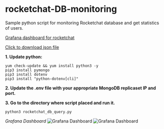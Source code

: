 # rocketchat-DB-monitoring

Sample python script for monitoring Rocketchat database and get statistics of users.

[Grafana dashboard for rocketchat](https://grafana.com/grafana/dashboards/15364)

[Click to download json file](https://grafana.com/api/dashboards/15364/revisions/3/download)


**1. Update python:**
```
yum check-update && yum install python3 -y
pip3 install pymongo
pip3 install dotenv
pip3 install "python-dotenv[cli]"
```
**2. Update the .env file with your appropriate MongoDB replicaset IP and port.**

**3. Go to the directory where script placed and run it.**
```
python3 rocketchat_db_query.py
```

*Grafana Dashboard*
![Grafana Dashboard](https://grafana.com/api/dashboards/15364/images/11401/image)
![Grafana Dashboard](https://grafana.com/api/dashboards/15364/images/11397/image)
